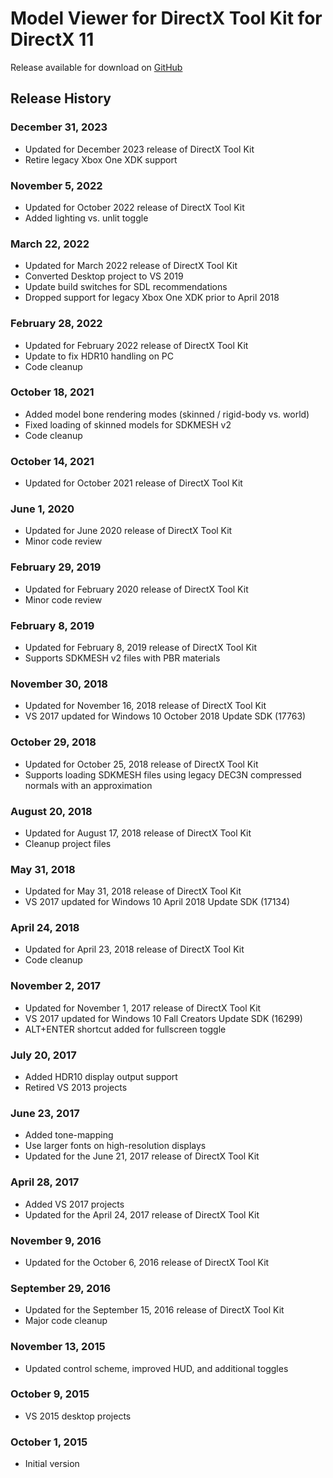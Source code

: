 # Model Viewer for DirectX Tool Kit for DirectX 11

Release available for download on [GitHub](https://github.com/walbourn/directxtkmodelviewer/releases)

## Release History

### December 31, 2023
* Updated for December 2023 release of DirectX Tool Kit
* Retire legacy Xbox One XDK support

### November 5, 2022
* Updated for October 2022 release of DirectX Tool Kit
* Added lighting vs. unlit toggle

### March 22, 2022
* Updated for March 2022 release of DirectX Tool Kit
* Converted Desktop project to VS 2019
* Update build switches for SDL recommendations
* Dropped support for legacy Xbox One XDK prior to April 2018

### February 28, 2022
* Updated for February 2022 release of DirectX Tool Kit
* Update to fix HDR10 handling on PC
* Code cleanup

### October 18, 2021
* Added model bone rendering modes (skinned / rigid-body vs. world)
* Fixed loading of skinned models for SDKMESH v2
* Code cleanup

### October 14, 2021
* Updated for October 2021 release of DirectX Tool Kit

### June 1, 2020
* Updated for June 2020 release of DirectX Tool Kit
* Minor code review

### February 29, 2019
* Updated for February 2020 release of DirectX Tool Kit
* Minor code review

### February 8, 2019
* Updated for February 8, 2019 release of DirectX Tool Kit
* Supports SDKMESH v2 files with PBR materials

### November 30, 2018
* Updated for November 16, 2018 release of DirectX Tool Kit
* VS 2017 updated for Windows 10 October 2018 Update SDK (17763)

### October 29, 2018
* Updated for October 25, 2018 release of DirectX Tool Kit
* Supports loading SDKMESH files using legacy DEC3N compressed normals with an approximation

### August 20, 2018
* Updated for August 17, 2018 release of DirectX Tool Kit
* Cleanup project files

### May 31, 2018
* Updated for May 31, 2018 release of DirectX Tool Kit
* VS 2017 updated for Windows 10 April 2018 Update SDK (17134)

### April 24, 2018
* Updated for April 23, 2018 release of DirectX Tool Kit
* Code cleanup

### November 2, 2017
* Updated for November 1, 2017 release of DirectX Tool Kit
* VS 2017 updated for Windows 10 Fall Creators Update SDK (16299)
* ALT+ENTER shortcut added for fullscreen toggle

### July 20, 2017
* Added HDR10 display output support
* Retired VS 2013 projects

### June 23, 2017
* Added tone-mapping
* Use larger fonts on high-resolution displays
* Updated for the June 21, 2017 release of DirectX Tool Kit

### April 28, 2017
* Added VS 2017 projects
* Updated for the April 24, 2017 release of DirectX Tool Kit

### November 9, 2016
* Updated for the October 6, 2016 release of DirectX Tool Kit

### September 29, 2016
* Updated for the September 15, 2016 release of DirectX Tool Kit
* Major code cleanup

### November 13, 2015
* Updated control scheme, improved HUD, and additional toggles

### October 9, 2015
* VS 2015 desktop projects

### October 1, 2015
* Initial version
